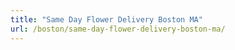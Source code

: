 ```yaml
---
title: "Same Day Flower Delivery Boston MA"
url: /boston/same-day-flower-delivery-boston-ma/
---
```

